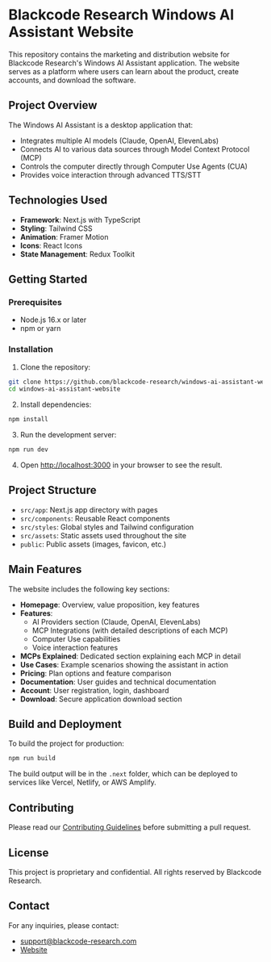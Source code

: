# Blackcode Research Windows AI Assistant Website

This repository contains the marketing and distribution website for Blackcode Research's Windows AI Assistant application. The website serves as a platform where users can learn about the product, create accounts, and download the software.

## Project Overview

The Windows AI Assistant is a desktop application that:
- Integrates multiple AI models (Claude, OpenAI, ElevenLabs)
- Connects AI to various data sources through Model Context Protocol (MCP)
- Controls the computer directly through Computer Use Agents (CUA)
- Provides voice interaction through advanced TTS/STT

## Technologies Used

- **Framework**: Next.js with TypeScript
- **Styling**: Tailwind CSS
- **Animation**: Framer Motion
- **Icons**: React Icons
- **State Management**: Redux Toolkit

## Getting Started

### Prerequisites

- Node.js 16.x or later
- npm or yarn

### Installation

1. Clone the repository:
```bash
git clone https://github.com/blackcode-research/windows-ai-assistant-website.git
cd windows-ai-assistant-website
```

2. Install dependencies:
```bash
npm install
```

3. Run the development server:
```bash
npm run dev
```

4. Open [http://localhost:3000](http://localhost:3000) in your browser to see the result.

## Project Structure

- `src/app`: Next.js app directory with pages
- `src/components`: Reusable React components
- `src/styles`: Global styles and Tailwind configuration
- `src/assets`: Static assets used throughout the site
- `public`: Public assets (images, favicon, etc.)

## Main Features

The website includes the following key sections:

- **Homepage**: Overview, value proposition, key features
- **Features**: 
   - AI Providers section (Claude, OpenAI, ElevenLabs)
   - MCP Integrations (with detailed descriptions of each MCP)
   - Computer Use capabilities
   - Voice interaction features
- **MCPs Explained**: Dedicated section explaining each MCP in detail
- **Use Cases**: Example scenarios showing the assistant in action
- **Pricing**: Plan options and feature comparison
- **Documentation**: User guides and technical documentation
- **Account**: User registration, login, dashboard
- **Download**: Secure application download section

## Build and Deployment

To build the project for production:

```bash
npm run build
```

The build output will be in the `.next` folder, which can be deployed to services like Vercel, Netlify, or AWS Amplify.

## Contributing

Please read our [Contributing Guidelines](CONTRIBUTING.md) before submitting a pull request.

## License

This project is proprietary and confidential. All rights reserved by Blackcode Research.

## Contact

For any inquiries, please contact:
- support@blackcode-research.com
- [Website](https://blackcode-research.com) 